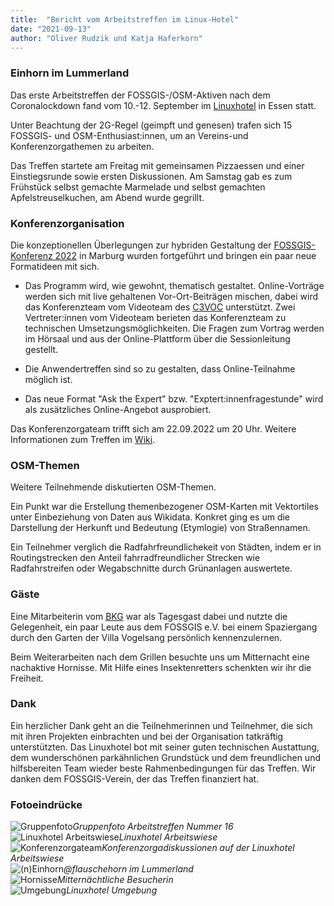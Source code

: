 ```yaml
---
title:  "Bericht vom Arbeitstreffen im Linux-Hotel"
date: "2021-09-13"
author: "Oliver Rudzik und Katja Haferkorn"
---
```



### Einhorn im Lummerland

Das erste Arbeitstreffen der FOSSGIS-/OSM-Aktiven nach dem Coronalockdown fand vom 10.-12. September im [Linuxhotel](https://www.linuxhotel.de/) in Essen statt.

Unter Beachtung der 2G-Regel (geimpft und genesen) trafen sich 15 FOSSGIS- und OSM-Enthusiast:innen, um an Vereins-und Konferenzorgathemen zu arbeiten.

Das Treffen startete am Freitag mit gemeinsamen Pizzaessen und einer Einstiegsrunde sowie ersten Diskussionen. Am Samstag gab es zum Frühstück selbst gemachte Marmelade und selbst gemachten Apfelstreuselkuchen, am Abend wurde gegrillt. 

### Konferenzorganisation
Die konzeptionellen Überlegungen zur hybriden Gestaltung der [FOSSGIS-Konferenz 2022](https://fossgis-konferenz.de/2022/) in Marburg wurden fortgeführt und bringen ein paar neue Formatideen mit sich.
* Das Programm wird, wie gewohnt, thematisch gestaltet. Online-Vorträge werden sich mit live gehaltenen Vor-Ort-Beiträgen mischen, dabei wird das Konferenzteam vom Videoteam des [C3VOC](https://c3voc.de/) unterstützt. Zwei Vertreter:innen vom Videoteam berieten das Konferenzteam zu technischen Umsetzungsmöglichkeiten.
Die Fragen zum Vortrag werden im Hörsaal und aus der Online-Plattform über die Sessionleitung gestellt.
 
* Die Anwendertreffen sind so zu gestalten, dass Online-Teilnahme möglich ist.
 
* Das neue Format "Ask the Expert" bzw. "Exptert:innenfragestunde" wird als zusätzliches Online-Angebot ausprobiert. 

Das Konferenzorgateam trifft sich am 22.09.2022 um 20 Uhr. Weitere Informationen zum Treffen im [Wiki](https://www.fossgis.de/wiki/Konferenz_2022/Konferenzplanung/Planungstreffen_20210922).


### OSM-Themen

Weitere Teilnehmende diskutierten OSM-Themen.

Ein Punkt war die Erstellung themenbezogener OSM-Karten mit Vektortiles unter Einbeziehung von Daten aus Wikidata. Konkret ging es um die Darstellung der Herkunft und Bedeutung (Etymlogie) von Straßennamen.

Ein Teilnehmer verglich die Radfahrfreundlichekeit von Städten, indem er in Routingstrecken den Anteil fahrradfreundlicher Strecken wie Radfahrstreifen oder Wegabschnitte durch Grünanlagen auswertete.

### Gäste
 
Eine Mitarbeiterin vom [BKG](https://https://www.bkg.bund.de/DE/Home/home.html) war als Tagesgast dabei und nutzte die Gelegenheit, ein paar Leute aus dem FOSSGIS e.V. bei einem Spaziergang durch den Garten der Villa Vogelsang persönlich kennenzulernen.

Beim Weiterarbeiten nach dem Grillen besuchte uns um Mitternacht eine nachaktive Hornisse. Mit Hilfe eines Insektenretters schenkten wir ihr die Freiheit.  

### Dank
Ein herzlicher Dank geht an die Teilnehmerinnen und Teilnehmer, die sich mit ihren Projekten einbrachten und bei der Organisation tatkräftig unterstützten.
Das Linuxhotel bot mit seiner guten technischen Austattung, dem wunderschönen parkähnlichen Grundstück und dem freundlichen und hilfsbereiten Team wieder beste Rahmenbedingungen für das Treffen. Wir danken dem FOSSGIS-Verein, der das Treffen finanziert hat.

### Fotoeindrücke

![Gruppenfoto](/news/images/2021_09_09_Nr_16_Gruppenfoto.jpeg)*Gruppenfoto Arbeitstreffen Nummer 16*  
![Linuxhotel Arbeitswiese](/news/images/2021_09_09_Nr_16_Linux-Hotel_Arbeitswiese.jpg)*Linuxhotel Arbeitswiese*  
![Konferenzorgateam](/news/images/2021_09_09_Nr_16_Konferenzorgadiskussionen.jpg)*Konferenzorgadiskussionen auf der Linuxhotel Arbeitswiese*  
![(n)Einhorn](/news/images/2021_09_09_Nr_16_Flauschehorn.jpg)*@flauschehorn im Lummerland*  
![Hornisse](/news/images/2021_09_09_Nr_16_Hornisse.jpg)*Mitternächtliche Besucherin*  
![Umgebung](/news/images/2021_09_09_Nr_16_Linux-Hotel_Blick_ueber_die_Ruhr.jpg)*Linuxhotel Umgebung*  







